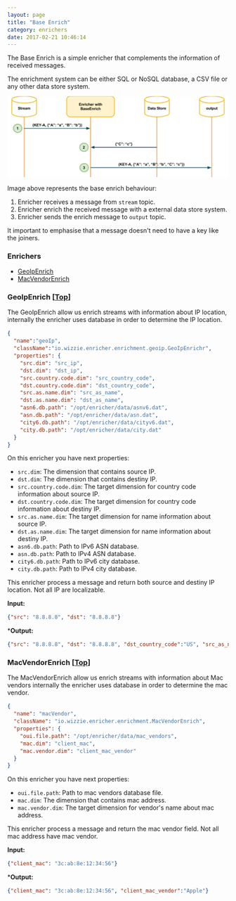 ```yaml
---
layout: page
title: "Base Enrich"
category: enrichers
date: 2017-02-21 10:46:14
---
```


The Base Enrich is a simple enricher that complements the information of received messages.

The enrichment system can be either SQL or NoSQL database, a CSV file or any other data store system.

![](../_images/basenrich_concept.png?raw=true)

Image above represents the base enrich behaviour:

1. Enricher receives a message from `stream` topic.
2. Enricher enrich the received message with a external data store system.
3. Enricher sends the enrich message to `output` topic.

It important to emphasise that a message doesn't need to have a key like the joiners.

### <a name="index"></a> Enrichers

* [GeoIpEnrich](#geoIpEnrich)
* [MacVendorEnrich](#macVendorEnrich)

### <a name="geoIpEnrich"></a> GeoIpEnrich [[Top](#index)]
The GeoIpEnrich allow us enrich streams with information about IP location, internally the enricher uses database in order to determine the IP location.

```json
{
  "name":"geoIp",
  "className":"io.wizzie.enricher.enrichment.geoip.GeoIpEnrichr",
  "properties": {
    "src.dim": "src_ip",
    "dst.dim": "dst_ip",
    "src.country.code.dim": "src_country_code",
    "dst.country.code.dim": "dst_country_code",
    "src.as.name.dim": "src_as_name",
    "dst.as.name.dim": "dst_as_name",
    "asn6.db.path": "/opt/enricher/data/asnv6.dat",
    "asn.db.path": "/opt/enricher/data/asn.dat",
    "city6.db.path": "/opt/enricher/data/cityv6.dat",
    "city.db.path": "/opt/enricher/data/city.dat"
  }
}
```

On this enricher you have next properties:

* `src.dim`: The dimension that contains source IP.
* `dst.dim`: The dimension that contains destiny IP.
* `src.country.code.dim`: The target dimension for country code information about source IP.
* `dst.country.code.dim`: The target dimension for country code information about destiny IP.
* `src.as.name.dim`: The target dimension for name information about source IP.
* `dst.as.name.dim`: The target dimension for name information about destiny IP.
* `asn6.db.path`: Path to IPv6 ASN database.
* `asn.db.path`: Path to IPv4 ASN database.
* `city6.db.path`: Path to IPv6 city database.
* `city.db.path`: Path to IPv4 city database.

This enricher process a message and return both source and destiny IP location. Not all IP are localizable.

**Input:**

```json
{"src": "8.8.8.8", "dst": "8.8.8.8"}
```

***Output:**

```json
{"src": "8.8.8.8", "dst": "8.8.8.8", "dst_country_code":"US", "src_as_name":"Google Inc.", "dst_as_name":"Google Inc.", "src_country_code":"US"}
```

### <a name="macVendorEnrich"></a> MacVendorEnrich [[Top](#index)]
The MacVendorEnrich allow us enrich streams with information about Mac vendors internally the enricher uses database in order to determine the mac vendor.

```json
{
  "name": "macVendor",
  "className": "io.wizzie.enricher.enrichment.MacVendorEnrich",
  "properties": {
    "oui.file.path": "/opt/enricher/data/mac_vendors",
    "mac.dim": "client_mac",
    "mac.vendor.dim": "client_mac_vendor"
  }
}
```
On this enricher you have next properties:

* `oui.file.path`: Path to mac vendors database file.
* `mac.dim`: The dimension that contains mac address.
* `mac.vendor.dim`: The target dimension for vendor's name about mac address.

This enricher process a message and return the mac vendor field. Not all mac address have mac vendor.

**Input:**
```json
{"client_mac": "3c:ab:8e:12:34:56"}
```

***Output:**

```json
{"client_mac": "3c:ab:8e:12:34:56", "client_mac_vendor":"Apple"}
```
